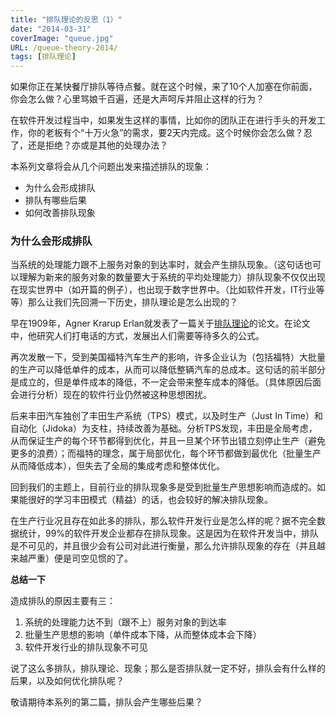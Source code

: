 ```yaml
---
title: "排队理论的反思（1）"
date: "2014-03-31"
coverImage: "queue.jpg"
URL: /queue-theory-2014/
tags: [排队理论]
---
```


如果你正在某快餐厅排队等待点餐。就在这个时候，来了10个人加塞在你前面，你会怎么做？心里骂娘千百遍，还是大声呵斥并阻止这样的行为？

在软件开发过程当中，如果发生这样的事情，比如你的团队正在进行手头的开发工作，你的老板有个“十万火急”的需求，要2天内完成。这个时候你会怎么做？忍了，还是拒绝？亦或是其他的处理办法？

本系列文章将会从几个问题出发来描述排队的现象：

- 为什么会形成排队
- 排队有哪些后果
- 如何改善排队现象

### 为什么会形成排队

当系统的处理能力跟不上服务对象的到达率时，就会产生排队现象。（这句话也可以理解为新来的服务对象的数量要大于系统的平均处理能力）排队现象不仅仅出现在现实世界中（如开篇的例子），也出现于数字世界中。（比如软件开发，IT行业等等）那么让我们先回溯一下历史，排队理论是怎么出现的？

早在1909年，Agner Krarup Erlan就发表了一篇关于[排队理论](http://zh.wikipedia.org/wiki/%E6%8E%92%E9%9A%8A%E7%90%86%E8%AB%96)的论文。在论文中，他研究人们打电话的方式，发展出人们需要等待多久的公式。

再次发散一下，受到美国福特汽车生产的影响，许多企业认为（包括福特）大批量的生产可以降低单件的成本，从而可以降低整辆汽车的总成本。这句话的前半部分是成立的，但是单件成本的降低，不一定会带来整车成本的降低。（具体原因后面会进行分析）现在的软件行业仍然被这种思想困扰。

后来丰田汽车独创了丰田生产系统（TPS）模式，以及时生产（Just In Time）和自动化（Jidoka）为支柱，持续改善为基础。分析TPS发现，丰田是全局考虑，从而保证生产的每个环节都得到优化，并且一旦某个环节出错立刻停止生产（避免更多的浪费）；而福特的理念，属于局部优化，每个环节都做到最优化（批量生产从而降低成本），但失去了全局的集成考虑和整体优化。

回到我们的主题上，目前行业的排队现象多是受到批量生产思想影响而造成的。如果能很好的学习丰田模式（精益）的话，也会较好的解决排队现象。

在生产行业况且存在如此多的排队，那么软件开发行业是怎么样的呢？据不完全数据统计，99%的软件开发企业都存在排队现象。这是因为在软件开发当中，排队是不可见的，并且很少会有公司对此进行衡量，那么允许排队现象的存在（并且越来越严重）便是司空见惯的了。

**总结一下**

造成排队的原因主要有三：

1. 系统的处理能力达不到（跟不上）服务对象的到达率
2. 批量生产思想的影响（单件成本下降，从而整体成本会下降）
3. 软件开发行业的排队现象不可见

说了这么多排队，排队理论、现象；那么是否排队就一定不好，排队会有什么样的后果，以及如何优化排队呢？

敬请期待本系列的第二篇，排队会产生哪些后果？
